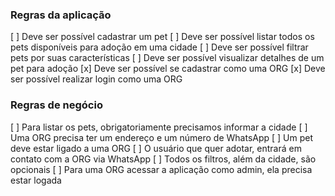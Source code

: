### Regras da aplicação

[ ] Deve ser possível cadastrar um pet
[ ] Deve ser possível listar todos os pets disponíveis para adoção em uma cidade
[ ] Deve ser possível filtrar pets por suas características
[ ] Deve ser possível visualizar detalhes de um pet para adoção
[x] Deve ser possível se cadastrar como uma ORG
[x] Deve ser possível realizar login como uma ORG

### Regras de negócio

[ ] Para listar os pets, obrigatoriamente precisamos informar a cidade
[ ] Uma ORG precisa ter um endereço e um número de WhatsApp
[ ] Um pet deve estar ligado a uma ORG
[ ] O usuário que quer adotar, entrará em contato com a ORG via WhatsApp
[ ] Todos os filtros, além da cidade, são opcionais
[ ] Para uma ORG acessar a aplicação como admin, ela precisa estar logada